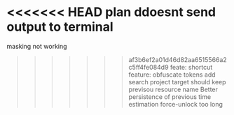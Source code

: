 <<<<<<< HEAD
plan ddoesnt send output to terminal
=======
masking not working
>>>>>>> af3b6ef2a01d46d82aa6515566a2c5ff4fe084d9
feate: shortcut
feature: obfuscate tokens
add search project
target should keep previsou resource name
Better persistence of previous time estimation
force-unlock too long